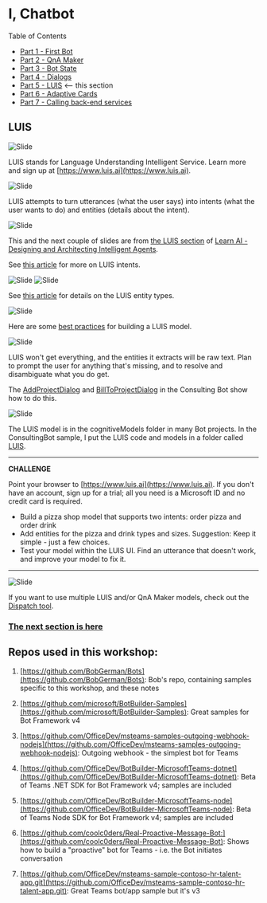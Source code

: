 # I, Chatbot

Table of Contents

* [Part 1 - First Bot](01-FirstBot.md)
* [Part 2 - QnA Maker](02-QnAMaker.md)
* [Part 3 - Bot State](03-State.md)
* [Part 4 - Dialogs](04-Dialogs.md)
* [Part 5 - LUIS](05-LUIS.md) <-- this section
* [Part 6 - Adaptive Cards](06-AdaptiveCards.md)
* [Part 7 - Calling back-end services](07-CallingServices.md)

## LUIS

![Slide](./Slides/Slide38.PNG)

LUIS stands for Language Understanding Intelligent Service. Learn more and sign up at [https://www.luis.ai](https://www.luis.ai).

![Slide](./Slides/Slide39.PNG)

LUIS attempts to turn utterances (what the user says) into intents (what the user wants to do) and entities (details about the intent).

![Slide](./Slides/Slide40.PNG)

This and the next couple of  slides are from [the LUIS section](https://azure.github.io/LearnAI-DesigningandArchitectingIntelligentAgents/03-luis/1_session.html) of [Learn AI - Designing and Architecting Intelligent Agents](https://azure.github.io/LearnAI-DesigningandArchitectingIntelligentAgents/).

See [this article](https://docs.microsoft.com/en-us/azure/cognitive-services/luis/luis-concept-intent) for more on LUIS intents.

![Slide](./Slides/Slide41.PNG)
![Slide](./Slides/Slide42.PNG)

See [this article](https://docs.microsoft.com/en-us/azure/cognitive-services/luis/luis-concept-entity-types) for details on the LUIS entity types.

![Slide](./Slides/Slide43.PNG)

Here are some [best practices](https://docs.microsoft.com/en-us/azure/cognitive-services/luis/luis-concept-best-practices) for building a LUIS model.

![Slide](./Slides/Slide44.PNG)

LUIS won't get everything, and the entities it extracts will be raw text. Plan to prompt the user for anything that's missing, and to resolve and disambiguate what you do get.

The [AddProjectDialog](../ConsultingBot/ConsultingBot/Dialogs/AddToProjectDialog.cs) and [BillToProjectDialog](../ConsultingBot/ConsultingBot/Dialogs/BillProjectDialog.cs) in the Consulting Bot show how to do this.

![Slide](./Slides/Slide45.PNG)

The LUIS model is in the cognitiveModels folder in many Bot projects. In the ConsultingBot sample, I put the LUIS code and models in a folder called [LUIS](../ConsultingBot/ConsultingBot/LUIS/).

---
__**CHALLENGE**__

Point your browser to [https://www.luis.ai](https://www.luis.ai). If you don't have an account, sign up for a trial; all you need is a Microsoft ID and no credit card is required.

* Build a pizza shop model that supports two intents: order pizza and order drink
* Add entities for the pizza and drink types and sizes. Suggestion: Keep it simple - just a few choices.
* Test your model within the LUIS UI. Find an utterance that doesn't work, and improve your model to fix it.

---

![Slide](./Slides/Slide46.PNG)

If you want to use multiple LUIS and/or QnA Maker models, check out the [Dispatch tool](https://docs.microsoft.com/en-us/azure/bot-service/bot-builder-tutorial-dispatch?view=azure-bot-service-4.0&tabs=cs).

### [The next section is here](06-AdaptiveCards.md)

## Repos used in this workshop:

1. [https://github.com/BobGerman/Bots](https://github.com/BobGerman/Bots): Bob's repo, containing samples specific to this workshop, and these notes

1. [https://github.com/microsoft/BotBuilder-Samples](https://github.com/microsoft/BotBuilder-Samples): Great samples for Bot Framework v4

1. [https://github.com/OfficeDev/msteams-samples-outgoing-webhook-nodejs](https://github.com/OfficeDev/msteams-samples-outgoing-webhook-nodejs): Outgoing webhook - the simplest bot for Teams

1. [https://github.com/OfficeDev/BotBuilder-MicrosoftTeams-dotnet](https://github.com/OfficeDev/BotBuilder-MicrosoftTeams-dotnet): Beta of Teams .NET SDK for Bot Framework v4; samples are included

1. [https://github.com/OfficeDev/BotBuilder-MicrosoftTeams-node](https://github.com/OfficeDev/BotBuilder-MicrosoftTeams-node): Beta of Teams Node SDK for Bot Framework v4; samples are included

1. [https://github.com/coolc0ders/Real-Proactive-Message-Bot:](https://github.com/coolc0ders/Real-Proactive-Message-Bot): Shows how to build a "proactive" bot for Teams - i.e. the Bot initiates conversation

1. [https://github.com/OfficeDev/msteams-sample-contoso-hr-talent-app.git](https://github.com/OfficeDev/msteams-sample-contoso-hr-talent-app.git): Great Teams bot/app sample but it's v3

